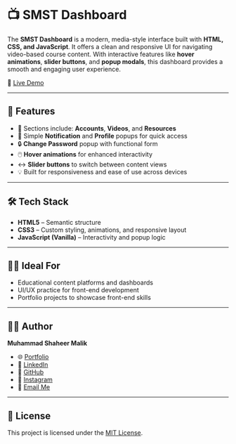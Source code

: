 # 📺 SMST Dashboard

The **SMST Dashboard** is a modern, media-style interface built with **HTML, CSS, and JavaScript**. It offers a clean and responsive UI for navigating video-based course content. With interactive features like **hover animations**, **slider buttons**, and **popup modals**, this dashboard provides a smooth and engaging user experience.

🔗 [Live Demo](https://malik-shaheer03.github.io/SMST-Dashboard-HTML-CSS/Dashboard/dashboard.html)

---

## 🚀 Features

- 📁 Sections include: **Accounts**, **Videos**, and **Resources**
- 🔔 Simple **Notification** and **Profile** popups for quick access
- 🔒 **Change Password** popup with functional form
- 🖱️ **Hover animations** for enhanced interactivity
- ↔️ **Slider buttons** to switch between content views
- 💡 Built for responsiveness and ease of use across devices

---

## 🛠️ Tech Stack

- **HTML5** – Semantic structure
- **CSS3** – Custom styling, animations, and responsive layout
- **JavaScript (Vanilla)** – Interactivity and popup logic

---

## 🧑‍💻 Ideal For

- Educational content platforms and dashboards
- UI/UX practice for front-end development
- Portfolio projects to showcase front-end skills

---

## 👨‍💻 Author

**Muhammad Shaheer Malik**  
- 🌐 [Portfolio](https://shaheer-portfolio-omega.vercel.app)  
- 💼 [LinkedIn](https://linkedin.com/in/malik-shaheer03)  
- 🐙 [GitHub](https://github.com/malik-shaheer03)  
- 📸 [Instagram](https://instagram.com/your_instagram_handle)  
- 📧 [Email Me](mailto:youremail@example.com)  

---

## 📜 License

This project is licensed under the [MIT License](LICENSE).
